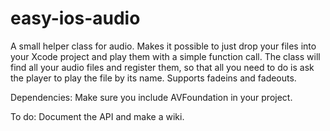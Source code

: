 easy-ios-audio
==============

A small helper class for audio.  Makes it possible to just drop your files into your Xcode project and play them with a simple function call.  The class will find all your audio files and register them, so that all you need to do is ask the player to play the file by its name.  Supports fadeins and fadeouts.

Dependencies: Make sure you include AVFoundation in your project.

To do: Document the API and make a wiki.